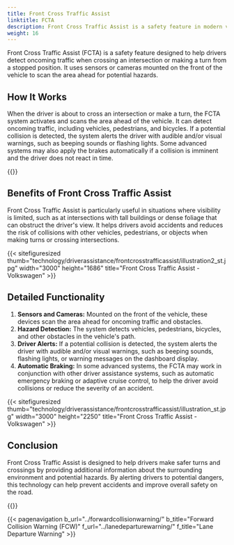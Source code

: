 ```yaml
---
title: Front Cross Traffic Assist
linktitle: FCTA
description: Front Cross Traffic Assist is a safety feature in modern vehicles that helps drivers detect oncoming traffic when crossing an intersection or turning from a stopped position.
weight: 16
---
```

<!-- markdownlint-disable MD033 -->

Front Cross Traffic Assist (FCTA) is a safety feature designed to help drivers detect oncoming traffic when crossing an intersection or making a turn from a stopped position. It uses sensors or cameras mounted on the front of the vehicle to scan the area ahead for potential hazards.

## How It Works

When the driver is about to cross an intersection or make a turn, the FCTA system activates and scans the area ahead of the vehicle. It can detect oncoming traffic, including vehicles, pedestrians, and bicycles. If a potential collision is detected, the system alerts the driver with audible and/or visual warnings, such as beeping sounds or flashing lights. Some advanced systems may also apply the brakes automatically if a collision is imminent and the driver does not react in time.

{{<evkxdisplayaddarticle />}}

## Benefits of Front Cross Traffic Assist

Front Cross Traffic Assist is particularly useful in situations where visibility is limited, such as at intersections with tall buildings or dense foliage that can obstruct the driver's view. It helps drivers avoid accidents and reduces the risk of collisions with other vehicles, pedestrians, or objects when making turns or crossing intersections.

{{< sitefiguresized thumb="technology/driverassistance/frontcrosstrafficassist/illustration2_st.jpg" width="3000" height="1686" title="Front Cross Traffic Assist - Volkswagen" >}}

## Detailed Functionality

1. **Sensors and Cameras:** Mounted on the front of the vehicle, these devices scan the area ahead for oncoming traffic and obstacles.
2. **Hazard Detection:** The system detects vehicles, pedestrians, bicycles, and other obstacles in the vehicle's path.
3. **Driver Alerts:** If a potential collision is detected, the system alerts the driver with audible and/or visual warnings, such as beeping sounds, flashing lights, or warning messages on the dashboard display.
4. **Automatic Braking:** In some advanced systems, the FCTA may work in conjunction with other driver assistance systems, such as automatic emergency braking or adaptive cruise control, to help the driver avoid collisions or reduce the severity of an accident.

{{< sitefiguresized thumb="technology/driverassistance/frontcrosstrafficassist/illustration_st.jpg" width="3000" height="2250" title="Front Cross Traffic Assist - Volkswagen" >}}

## Conclusion

Front Cross Traffic Assist is designed to help drivers make safer turns and crossings by providing additional information about the surrounding environment and potential hazards. By alerting drivers to potential dangers, this technology can help prevent accidents and improve overall safety on the road.

{{<evkxdisplayaddarticle />}}

{{< pagenavigation b_url="../forwardcollisionwarning/" b_title="Forward Collision Warning (FCW)" f_url="../lanedeparturewarning/" f_title="Lane Departure Warning" >}}